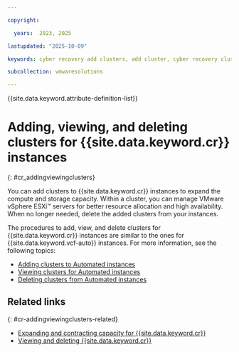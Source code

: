 ```yaml
---

copyright:

  years:  2023, 2025

lastupdated: "2025-10-09"

keywords: cyber recovery add clusters, add cluster, cyber recovery cluster, Cyber Recovery view clusters, view Cyber Recovery clusters, Cyber Recovery delete clusters, delete clusters, delete Cyber Recovery clusters

subcollection: vmwaresolutions

---
```


{{site.data.keyword.attribute-definition-list}}

# Adding, viewing, and deleting clusters for {{site.data.keyword.cr}} instances
{: #cr_addingviewingclusters}

You can add clusters to {{site.data.keyword.cr}} instances to expand the compute and storage capacity. Within a cluster, you can manage VMware vSphere ESXi™ servers for better resource allocation and high availability. When no longer needed, delete the added clusters from your instances.

The procedures to add, view, and delete clusters for {{site.data.keyword.cr}} instances are similar to the ones for {{site.data.keyword.vcf-auto}} instances. For more information, see the following topics:
* [Adding clusters to Automated instances](/docs/vmwaresolutions?topic=vmwaresolutions-vc_addingclusters)
* [Viewing clusters for Automated instances](/docs/vmwaresolutions?topic=vmwaresolutions-vc_viewingclusters)
* [Deleting clusters from Automated instances](/docs/vmwaresolutions?topic=vmwaresolutions-vc_deletingclusters)

## Related links
{: #cr-addingviewingclusters-related}

* [Expanding and contracting capacity for {{site.data.keyword.cr}}](/docs/vmwaresolutions?topic=vmwaresolutions-cr-addingremovingservers)
* [Viewing and deleting {{site.data.keyword.cr}}](/docs/vmwaresolutions?topic=vmwaresolutions-cr-view-delete-instance)
